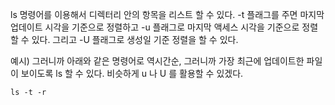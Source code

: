 ls 명령어를 이용해서 디렉터리 안의 항목을 리스트 할 수 있다. -t 플래그를 주면 마지막 업데이트 시각을 기준으로 정렬하고 -u 플래그로 마지막 액세스 시각을 기준으로 정렬할 수 있다. 그리고 -U 플래그로 생성일 기준 정렬을 할 수 있다.

예시)
그러니까 아래와 같은 명령어로 역시간순, 그러니까 가장 최근에 업데이트한 파일이 보이도록 ls 할 수 있다. 비슷하게 u 나 U 를 활용할 수 있겠다.

```
ls -t -r
```
